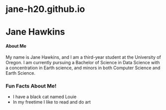 # jane-h20.github.io

# Jane Hawkins
#### About Me
My name is Jane Hawkins, and I am a third-year student at the University of Oregon. I am currently pursuing a Bachelor of Science in Data Science with a concentration in Earth science, and minors in both Computer Science and Earth Science. 

### Fun Facts About Me!
- I have a black cat named Louie
- In my freetime I like to read and do art
